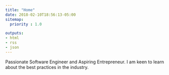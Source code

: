 ```yaml
---
title: "Home"
date: 2018-02-10T18:56:13-05:00
sitemap:
  priority : 1.0

outputs:
- html
- rss
- json
---
```


Passionate Software Engineer and Aspiring Entrepreneur. I am keen to learn about the best practices in the industry.
